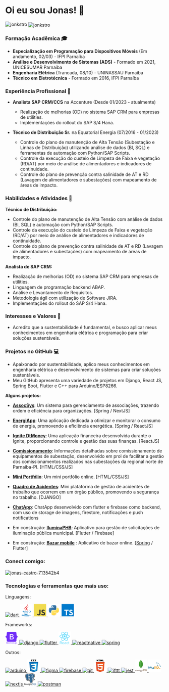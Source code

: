 # Oi eu sou Jonas! 👋

<p><img align="left" src="https://github-readme-stats.vercel.app/api/top-langs?username=jonkstro&show_icons=true&locale=pt-br&layout=compact" alt="jonkstro" /></p>

<p>&nbsp;<img align="center" src="https://github-readme-stats.vercel.app/api?username=jonkstro&show_icons=true&locale=pt-br" alt="jonkstro" /></p>

### Formação Acadêmica 🎓

- **Especialização em Programação para Dispositivos Móveis** (Em andamento, 02/03) - IFPI Parnaíba
- **Análise e Desenvolvimento de Sistemas (ADS)** - Formado em 2021, UNICESUMAR Parnaíba
- **Engenharia Elétrica** (Trancada, 08/10) - UNINASSAU Parnaíba 
- **Técnico em Eletrotécnica** - Formado em 2016, IFPI Parnaíba


### Experiência Profissional 💼

- **Analista SAP CRM/CCS** na Accenture (Desde 01/2023 - atualmente)
  - Realização de melhorias (OD) no sistema SAP CRM para empresas de utilities.
  - Implementações do rollout do SAP S/4 Hana.

- **Técnico de Distribuição Sr.** na Equatorial Energia (07/2016 - 01/2023)
  - Controle do plano de manutenção de Alta Tensão (Subestação e Linhas de Distribuição) utilizando análise de dados (BI, SQL) e ferramentas de automação com Python/SAP Scripts.
  - Controle da execução do custeio de Limpeza de Faixa e vegetação (RD/AT) por meio de análise de alimentadores e indicadores de continuidade.
  - Controle do plano de prevenção contra salinidade de AT e RD (Lavagem de alimentadores e subestações) com mapeamento de áreas de impacto.


### Habilidades e Atividades 🔧

**Técnico de Distribuição:**
- Controle do plano de manutenção de Alta Tensão com análise de dados (BI, SQL) e automação com Python/SAP Scripts.
- Controle da execução do custeio de Limpeza de Faixa e vegetação (RD/AT) por meio de análise de alimentadores e indicadores de continuidade.
- Controle do plano de prevenção contra salinidade de AT e RD (Lavagem de alimentadores e subestações) com mapeamento de áreas de impacto.

**Analista de SAP CRM:**
- Realização de melhorias (OD) no sistema SAP CRM para empresas de utilities.
- Linguagem de programação backend ABAP.
- Análise e Levantamento de Requisitos.
- Metodologia ágil com utilização de Software JIRA.
- Implementações do rollout do SAP S/4 Hana.

### Interesses e Valores 🌱

- Acredito que a sustentabilidade é fundamental, e busco aplicar meus conhecimentos em engenharia elétrica e programação para criar soluções sustentáveis.


### Projetos no GitHub 💻

- Apaixonado por sustentabilidade, aplico meus conhecimentos em engenharia elétrica e desenvolvimento de sistemas para criar soluções sustentáveis.
- Meu GitHub apresenta uma variedade de projetos em Django, React JS, Spring Boot, Flutter e C++ para Arduino/ESP8266.
  
**Alguns projetos:**
- [**AssocSys**](https://assocsys.vercel.app/): Um sistema para gerenciamento de associações, trazendo ordem e eficiência para organizações. [Spring / NextJS]

- [**EnergiApp**](https://energiapp.vercel.app/): Uma aplicação dedicada a otimizar e monitorar o consumo de energia, promovendo a eficiência energética. [Spring / ReactJS]

- [**Ignite DtMoney**](https://ignite-dtmoney-mauve.vercel.app/): Uma aplicação financeira desenvolvida durante o Ignite, proporcionando controle e gestão das suas finanças. [ReactJS]

- [**Comissionamento**](https://jonkstro.github.io/comissionamento/): Informações detalhadas sobre comissionamento de equipamentos de subestação, desenvolvido em prol de facilitar a gestão dos comissionamentos realizados nas subestações da regional norte de Parnaíba-PI. [HTML/CSS/JS]

- [**Mini Portfólio**](https://jonkstro.github.io/mini-portifolio/): Um mini portfólio online. [HTML/CSS/JS]

- [**Quadro de Acidentes**](https://jonkstro.github.io/quadro-acidente/): Mini plataforma de gestão de acidentes de trabalho que ocorrem em um órgão público, promovendo a segurança no trabalho. [DJANGO]

- [**ChatApp**](https://github.com/jonkstro/flutter-chatapp): ChatApp desenvolvido com flutter e firebase como backend, com uso de storage de imagens, firestore, notificações e push notifications
  
- Em construção: [**IluminaPHB**](https://github.com/jonkstro/iluminaphb-mobile): Aplicativo para gestão de solicitações de iluminação pública municipal. [Flutter / Firebase]

- Em construção: [**Bazar mobile**](https://github.com/jonkstro/bazar-mobile) : Aplicativo de bazar online. [[Spring](https://github.com/jonkstro/bazar-backend) / Flutter]



<h3 align="left">Conect comigo:</h3>
<p align="left">
<a href="https://linkedin.com/in/jonas-castro-713542b4" target="blank"><img align="center" src="https://raw.githubusercontent.com/rahuldkjain/github-profile-readme-generator/master/src/images/icons/Social/linked-in-alt.svg" alt="jonas-castro-713542b4" height="30" width="40" /></a>
<!-- <a href="https://instagram.com/jonascastro.io" target="blank"><img align="center" src="https://raw.githubusercontent.com/rahuldkjain/github-profile-readme-generator/master/src/images/icons/Social/instagram.svg" alt="jonascastro.io" height="30" width="40" /></a> -->
</p>

<h3 align="left">Tecnologias e ferramentas que mais uso:</h3>
<p align="left">Linguagens:</p>
<div id="languages">
  <a href="https://dart.dev" target="_blank" rel="noreferrer">
    <img src="https://www.vectorlogo.zone/logos/dartlang/dartlang-icon.svg" alt="dart" width="40" height="40"/>
  </a>
  <a href="https://java.com" target="_blank" rel="noreferrer">
    <img src="https://raw.githubusercontent.com/devicons/devicon/master/icons/java/java-original.svg" alt="java" width="40" height="40"/>
  </a>
  <a href="https://developer.mozilla.org/en-US/docs/Web/JavaScript" target="_blank" rel="noreferrer">
    <img src="https://raw.githubusercontent.com/devicons/devicon/master/icons/javascript/javascript-original.svg" alt="javascript" width="40" height="40"/>
  </a>
  <a href="https://www.python.org" target="_blank" rel="noreferrer">
    <img src="https://raw.githubusercontent.com/devicons/devicon/master/icons/python/python-original.svg" alt="python" width="40" height="40"/>
  </a>
  <a href="https://www.typescriptlang.org/" target="_blank" rel="noreferrer">
    <img src="https://raw.githubusercontent.com/devicons/devicon/master/icons/typescript/typescript-original.svg" alt="typescript" width="40" height="40"/>
  </a>
</div>
<p align="left">Frameworks:</p>
<div id="frameworks">
  <a href="https://getbootstrap.com" target="_blank" rel="noreferrer">
    <img src="https://raw.githubusercontent.com/devicons/devicon/master/icons/bootstrap/bootstrap-plain-wordmark.svg" alt="bootstrap" width="40" height="40"/>
  </a>
  <a href="https://www.djangoproject.com/" target="_blank" rel="noreferrer">
    <img src="https://cdn.worldvectorlogo.com/logos/django.svg" alt="django" width="40" height="40"/>
  </a>
  <a href="https://flutter.dev" target="_blank" rel="noreferrer">
    <img src="https://www.vectorlogo.zone/logos/flutterio/flutterio-icon.svg" alt="flutter" width="40" height="40"/>
  </a>
  <a href="https://reactjs.org/" target="_blank" rel="noreferrer">
    <img src="https://raw.githubusercontent.com/devicons/devicon/master/icons/react/react-original-wordmark.svg" alt="react" width="40" height="40"/>
  </a>
  <a href="https://reactnative.dev/" target="_blank" rel="noreferrer">
    <img src="https://reactnative.dev/img/header_logo.svg" alt="reactnative" width="40" height="40"/>
  </a>
  <a href="https://spring.io/" target="_blank" rel="noreferrer">
    <img src="https://www.vectorlogo.zone/logos/springio/springio-icon.svg" alt="spring" width="40" height="40"/>
  </a>
</div>
<p align="left">Outros:</p>
<div id="tools">
  <a href="https://www.arduino.cc/" target="_blank" rel="noreferrer">
    <img src="https://cdn.worldvectorlogo.com/logos/arduino-1.svg" alt="arduino" width="40" height="40"/>
  </a>
  <a href="https://www.w3schools.com/css/" target="_blank" rel="noreferrer">
    <img src="https://raw.githubusercontent.com/devicons/devicon/master/icons/css3/css3-original-wordmark.svg" alt="css3" width="40" height="40"/>
  </a>
  <a href="https://www.figma.com/" target="_blank" rel="noreferrer">
    <img src="https://www.vectorlogo.zone/logos/figma/figma-icon.svg" alt="figma" width="40" height="40"/>
  </a>
  <a href="https://firebase.google.com/" target="_blank" rel="noreferrer">
    <img src="https://www.vectorlogo.zone/logos/firebase/firebase-icon.svg" alt="firebase" width="40" height="40"/>
  </a>
  <a href="https://git-scm.com/" target="_blank" rel="noreferrer">
    <img src="https://www.vectorlogo.zone/logos/git-scm/git-scm-icon.svg" alt="git" width="40" height="40"/>
  </a>
  <a href="https://www.w3.org/html/" target="_blank" rel="noreferrer">
    <img src="https://raw.githubusercontent.com/devicons/devicon/master/icons/html5/html5-original-wordmark.svg" alt="html5" width="40" height="40"/>
  </a>
  <a href="https://ifttt.com/" target="_blank" rel="noreferrer">
    <img src="https://www.vectorlogo.zone/logos/ifttt/ifttt-ar21.svg" alt="ifttt" width="40" height="40"/>
  </a>
  <a href="https://jestjs.io" target="_blank" rel="noreferrer">
    <img src="https://www.vectorlogo.zone/logos/jestjsio/jestjsio-icon.svg" alt="jest" width="40" height="40"/>
  </a>
  <a href="https://www.mongodb.com/" target="_blank" rel="noreferrer">
    <img src="https://raw.githubusercontent.com/devicons/devicon/master/icons/mongodb/mongodb-original-wordmark.svg" alt="mongodb" width="40" height="40"/>
  </a>
  <a href="https://www.mysql.com/" target="_blank" rel="noreferrer">
    <img src="https://raw.githubusercontent.com/devicons/devicon/master/icons/mysql/mysql-original-wordmark.svg" alt="mysql" width="40" height="40"/>
  </a>
  <a href="https://nextjs.org/" target="_blank" rel="noreferrer">
    <img src="https://cdn.worldvectorlogo.com/logos/nextjs-2.svg" alt="nextjs" width="40" height="40"/>
  </a>
  <a href="https://www.postgresql.org" target="_blank" rel="noreferrer">
    <img src="https://raw.githubusercontent.com/devicons/devicon/master/icons/postgresql/postgresql-original-wordmark.svg" alt="postgresql" width="40" height="40"/>
  </a>
  <a href="https://postman.com" target="_blank" rel="noreferrer">
    <img src="https://www.vectorlogo.zone/logos/getpostman/getpostman-icon.svg" alt="postman" width="40" height="40"/>
  </a>
  <!-- Add other tools here -->
</div>

<!-- <p align="left"> <a href="https://www.arduino.cc/" target="_blank" rel="noreferrer"> <img src="https://cdn.worldvectorlogo.com/logos/arduino-1.svg" alt="arduino" width="40" height="40"/> </a> <a href="https://getbootstrap.com" target="_blank" rel="noreferrer"> <img src="https://raw.githubusercontent.com/devicons/devicon/master/icons/bootstrap/bootstrap-plain-wordmark.svg" alt="bootstrap" width="40" height="40"/> </a> <a href="https://www.w3schools.com/css/" target="_blank" rel="noreferrer"> <img src="https://raw.githubusercontent.com/devicons/devicon/master/icons/css3/css3-original-wordmark.svg" alt="css3" width="40" height="40"/> </a> <a href="https://dart.dev" target="_blank" rel="noreferrer"> <img src="https://www.vectorlogo.zone/logos/dartlang/dartlang-icon.svg" alt="dart" width="40" height="40"/> </a> <a href="https://www.djangoproject.com/" target="_blank" rel="noreferrer"> <img src="https://cdn.worldvectorlogo.com/logos/django.svg" alt="django" width="40" height="40"/> </a> <a href="https://www.figma.com/" target="_blank" rel="noreferrer"> <img src="https://www.vectorlogo.zone/logos/figma/figma-icon.svg" alt="figma" width="40" height="40"/> </a> <a href="https://firebase.google.com/" target="_blank" rel="noreferrer"> <img src="https://www.vectorlogo.zone/logos/firebase/firebase-icon.svg" alt="firebase" width="40" height="40"/> </a> <a href="https://flutter.dev" target="_blank" rel="noreferrer"> <img src="https://www.vectorlogo.zone/logos/flutterio/flutterio-icon.svg" alt="flutter" width="40" height="40"/> </a> <a href="https://git-scm.com/" target="_blank" rel="noreferrer"> <img src="https://www.vectorlogo.zone/logos/git-scm/git-scm-icon.svg" alt="git" width="40" height="40"/> </a> <a href="https://www.w3.org/html/" target="_blank" rel="noreferrer"> <img src="https://raw.githubusercontent.com/devicons/devicon/master/icons/html5/html5-original-wordmark.svg" alt="html5" width="40" height="40"/> </a> <a href="https://ifttt.com/" target="_blank" rel="noreferrer"> <img src="https://www.vectorlogo.zone/logos/ifttt/ifttt-ar21.svg" alt="ifttt" width="40" height="40"/> </a> <a href="https://www.java.com" target="_blank" rel="noreferrer"> <img src="https://raw.githubusercontent.com/devicons/devicon/master/icons/java/java-original.svg" alt="java" width="40" height="40"/> </a> <a href="https://developer.mozilla.org/en-US/docs/Web/JavaScript" target="_blank" rel="noreferrer"> <img src="https://raw.githubusercontent.com/devicons/devicon/master/icons/javascript/javascript-original.svg" alt="javascript" width="40" height="40"/> </a> <a href="https://jestjs.io" target="_blank" rel="noreferrer"> <img src="https://www.vectorlogo.zone/logos/jestjsio/jestjsio-icon.svg" alt="jest" width="40" height="40"/> </a> <a href="https://www.mongodb.com/" target="_blank" rel="noreferrer"> <img src="https://raw.githubusercontent.com/devicons/devicon/master/icons/mongodb/mongodb-original-wordmark.svg" alt="mongodb" width="40" height="40"/> </a> <a href="https://www.mysql.com/" target="_blank" rel="noreferrer"> <img src="https://raw.githubusercontent.com/devicons/devicon/master/icons/mysql/mysql-original-wordmark.svg" alt="mysql" width="40" height="40"/> </a> <a href="https://nextjs.org/" target="_blank" rel="noreferrer"> <img src="https://cdn.worldvectorlogo.com/logos/nextjs-2.svg" alt="nextjs" width="40" height="40"/> </a> <a href="https://www.postgresql.org" target="_blank" rel="noreferrer"> <img src="https://raw.githubusercontent.com/devicons/devicon/master/icons/postgresql/postgresql-original-wordmark.svg" alt="postgresql" width="40" height="40"/> </a> <a href="https://postman.com" target="_blank" rel="noreferrer"> <img src="https://www.vectorlogo.zone/logos/getpostman/getpostman-icon.svg" alt="postman" width="40" height="40"/> </a> <a href="https://www.python.org" target="_blank" rel="noreferrer"> <img src="https://raw.githubusercontent.com/devicons/devicon/master/icons/python/python-original.svg" alt="python" width="40" height="40"/> </a> <a href="https://reactjs.org/" target="_blank" rel="noreferrer"> <img src="https://raw.githubusercontent.com/devicons/devicon/master/icons/react/react-original-wordmark.svg" alt="react" width="40" height="40"/> </a> <a href="https://reactnative.dev/" target="_blank" rel="noreferrer"> <img src="https://reactnative.dev/img/header_logo.svg" alt="reactnative" width="40" height="40"/> </a> <a href="https://spring.io/" target="_blank" rel="noreferrer"> <img src="https://www.vectorlogo.zone/logos/springio/springio-icon.svg" alt="spring" width="40" height="40"/> </a> <a href="https://www.sqlite.org/" target="_blank" rel="noreferrer"> <img src="https://www.vectorlogo.zone/logos/sqlite/sqlite-icon.svg" alt="sqlite" width="40" height="40"/> </a> <a href="https://www.typescriptlang.org/" target="_blank" rel="noreferrer"> <img src="https://raw.githubusercontent.com/devicons/devicon/master/icons/typescript/typescript-original.svg" alt="typescript" width="40" height="40"/> </a> </p>

 -->

  
<!---
jonkstro/jonkstro is a ✨ special ✨ repository because its `README.md` (this file) appears on your GitHub profile.
You can click the Preview link to take a look at your changes.
--->
